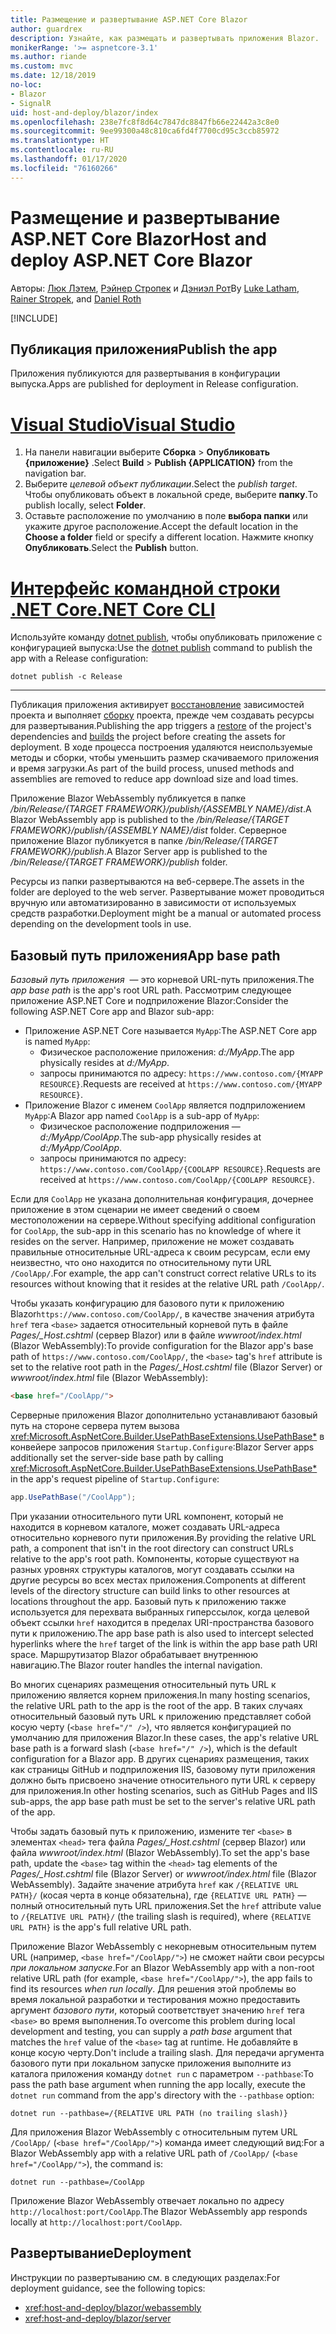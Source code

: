 ```yaml
---
title: Размещение и развертывание ASP.NET Core Blazor
author: guardrex
description: Узнайте, как размещать и развертывать приложения Blazor.
monikerRange: '>= aspnetcore-3.1'
ms.author: riande
ms.custom: mvc
ms.date: 12/18/2019
no-loc:
- Blazor
- SignalR
uid: host-and-deploy/blazor/index
ms.openlocfilehash: 238e7fc8f8d64c7847dc8847fb66e22442a3c8e0
ms.sourcegitcommit: 9ee99300a48c810ca6fd4f7700cd95c3ccb85972
ms.translationtype: HT
ms.contentlocale: ru-RU
ms.lasthandoff: 01/17/2020
ms.locfileid: "76160266"
---
```

# <a name="host-and-deploy-aspnet-core-opno-locblazor"></a><span data-ttu-id="1dda1-103">Размещение и развертывание ASP.NET Core Blazor</span><span class="sxs-lookup"><span data-stu-id="1dda1-103">Host and deploy ASP.NET Core Blazor</span></span>

<span data-ttu-id="1dda1-104">Авторы: [Люк Лэтем](https://github.com/guardrex), [Рэйнер Стропек](https://www.timecockpit.com) и [Дэниэл Рот](https://github.com/danroth27)</span><span class="sxs-lookup"><span data-stu-id="1dda1-104">By [Luke Latham](https://github.com/guardrex), [Rainer Stropek](https://www.timecockpit.com), and [Daniel Roth](https://github.com/danroth27)</span></span>

[!INCLUDE[](~/includes/blazorwasm-preview-notice.md)]

## <a name="publish-the-app"></a><span data-ttu-id="1dda1-105">Публикация приложения</span><span class="sxs-lookup"><span data-stu-id="1dda1-105">Publish the app</span></span>

<span data-ttu-id="1dda1-106">Приложения публикуются для развертывания в конфигурации выпуска.</span><span class="sxs-lookup"><span data-stu-id="1dda1-106">Apps are published for deployment in Release configuration.</span></span>

# <a name="visual-studiotabvisual-studio"></a>[<span data-ttu-id="1dda1-107">Visual Studio</span><span class="sxs-lookup"><span data-stu-id="1dda1-107">Visual Studio</span></span>](#tab/visual-studio)

1. <span data-ttu-id="1dda1-108">На панели навигации выберите **Сборка** > **Опубликовать {приложение}** .</span><span class="sxs-lookup"><span data-stu-id="1dda1-108">Select **Build** > **Publish {APPLICATION}** from the navigation bar.</span></span>
1. <span data-ttu-id="1dda1-109">Выберите *целевой объект публикации*.</span><span class="sxs-lookup"><span data-stu-id="1dda1-109">Select the *publish target*.</span></span> <span data-ttu-id="1dda1-110">Чтобы опубликовать объект в локальной среде, выберите **папку**.</span><span class="sxs-lookup"><span data-stu-id="1dda1-110">To publish locally, select **Folder**.</span></span>
1. <span data-ttu-id="1dda1-111">Оставьте расположение по умолчанию в поле **выбора папки** или укажите другое расположение.</span><span class="sxs-lookup"><span data-stu-id="1dda1-111">Accept the default location in the **Choose a folder** field or specify a different location.</span></span> <span data-ttu-id="1dda1-112">Нажмите кнопку **Опубликовать**.</span><span class="sxs-lookup"><span data-stu-id="1dda1-112">Select the **Publish** button.</span></span>

# <a name="net-core-clitabnetcore-cli"></a>[<span data-ttu-id="1dda1-113">Интерфейс командной строки .NET Core</span><span class="sxs-lookup"><span data-stu-id="1dda1-113">.NET Core CLI</span></span>](#tab/netcore-cli)

<span data-ttu-id="1dda1-114">Используйте команду [dotnet publish](/dotnet/core/tools/dotnet-publish), чтобы опубликовать приложение с конфигурацией выпуска:</span><span class="sxs-lookup"><span data-stu-id="1dda1-114">Use the [dotnet publish](/dotnet/core/tools/dotnet-publish) command to publish the app with a Release configuration:</span></span>

```dotnetcli
dotnet publish -c Release
```

---

<span data-ttu-id="1dda1-115">Публикация приложения активирует [восстановление](/dotnet/core/tools/dotnet-restore) зависимостей проекта и выполняет [сборку](/dotnet/core/tools/dotnet-build) проекта, прежде чем создавать ресурсы для развертывания.</span><span class="sxs-lookup"><span data-stu-id="1dda1-115">Publishing the app triggers a [restore](/dotnet/core/tools/dotnet-restore) of the project's dependencies and [builds](/dotnet/core/tools/dotnet-build) the project before creating the assets for deployment.</span></span> <span data-ttu-id="1dda1-116">В ходе процесса построения удаляются неиспользуемые методы и сборки, чтобы уменьшить размер скачиваемого приложения и время загрузки.</span><span class="sxs-lookup"><span data-stu-id="1dda1-116">As part of the build process, unused methods and assemblies are removed to reduce app download size and load times.</span></span>

<span data-ttu-id="1dda1-117">Приложение Blazor WebAssembly публикуется в папке */bin/Release/{TARGET FRAMEWORK}/publish/{ASSEMBLY NAME}/dist*.</span><span class="sxs-lookup"><span data-stu-id="1dda1-117">A Blazor WebAssembly app is published to the */bin/Release/{TARGET FRAMEWORK}/publish/{ASSEMBLY NAME}/dist* folder.</span></span> <span data-ttu-id="1dda1-118">Серверное приложение Blazor публикуется в папке */bin/Release/{TARGET FRAMEWORK}/publish*.</span><span class="sxs-lookup"><span data-stu-id="1dda1-118">A Blazor Server app is published to the */bin/Release/{TARGET FRAMEWORK}/publish* folder.</span></span>

<span data-ttu-id="1dda1-119">Ресурсы из папки развертываются на веб-сервере.</span><span class="sxs-lookup"><span data-stu-id="1dda1-119">The assets in the folder are deployed to the web server.</span></span> <span data-ttu-id="1dda1-120">Развертывание может проводиться вручную или автоматизированно в зависимости от используемых средств разработки.</span><span class="sxs-lookup"><span data-stu-id="1dda1-120">Deployment might be a manual or automated process depending on the development tools in use.</span></span>

## <a name="app-base-path"></a><span data-ttu-id="1dda1-121">Базовый путь приложения</span><span class="sxs-lookup"><span data-stu-id="1dda1-121">App base path</span></span>

<span data-ttu-id="1dda1-122">*Базовый путь приложения*  — это корневой URL-путь приложения.</span><span class="sxs-lookup"><span data-stu-id="1dda1-122">The *app base path* is the app's root URL path.</span></span> <span data-ttu-id="1dda1-123">Рассмотрим следующее приложение ASP.NET Core и подприложение Blazor:</span><span class="sxs-lookup"><span data-stu-id="1dda1-123">Consider the following ASP.NET Core app and Blazor sub-app:</span></span>

* <span data-ttu-id="1dda1-124">Приложение ASP.NET Core называется `MyApp`:</span><span class="sxs-lookup"><span data-stu-id="1dda1-124">The ASP.NET Core app is named `MyApp`:</span></span>
  * <span data-ttu-id="1dda1-125">Физическое расположение приложения: *d:/MyApp*.</span><span class="sxs-lookup"><span data-stu-id="1dda1-125">The app physically resides at *d:/MyApp*.</span></span>
  * <span data-ttu-id="1dda1-126">запросы принимаются по адресу: `https://www.contoso.com/{MYAPP RESOURCE}`.</span><span class="sxs-lookup"><span data-stu-id="1dda1-126">Requests are received at `https://www.contoso.com/{MYAPP RESOURCE}`.</span></span>
* <span data-ttu-id="1dda1-127">Приложение Blazor с именем `CoolApp` является подприложением `MyApp`:</span><span class="sxs-lookup"><span data-stu-id="1dda1-127">A Blazor app named `CoolApp` is a sub-app of `MyApp`:</span></span>
  * <span data-ttu-id="1dda1-128">Физическое расположение подприложения — *d:/MyApp/CoolApp*.</span><span class="sxs-lookup"><span data-stu-id="1dda1-128">The sub-app physically resides at *d:/MyApp/CoolApp*.</span></span>
  * <span data-ttu-id="1dda1-129">запросы принимаются по адресу: `https://www.contoso.com/CoolApp/{COOLAPP RESOURCE}`.</span><span class="sxs-lookup"><span data-stu-id="1dda1-129">Requests are received at `https://www.contoso.com/CoolApp/{COOLAPP RESOURCE}`.</span></span>

<span data-ttu-id="1dda1-130">Если для `CoolApp` не указана дополнительная конфигурация, дочернее приложение в этом сценарии не имеет сведений о своем местоположении на сервере.</span><span class="sxs-lookup"><span data-stu-id="1dda1-130">Without specifying additional configuration for `CoolApp`, the sub-app in this scenario has no knowledge of where it resides on the server.</span></span> <span data-ttu-id="1dda1-131">Например, приложение не может создавать правильные относительные URL-адреса к своим ресурсам, если ему неизвестно, что оно находится по относительному пути URL `/CoolApp/`.</span><span class="sxs-lookup"><span data-stu-id="1dda1-131">For example, the app can't construct correct relative URLs to its resources without knowing that it resides at the relative URL path `/CoolApp/`.</span></span>

<span data-ttu-id="1dda1-132">Чтобы указать конфигурацию для базового пути к приложению Blazor`https://www.contoso.com/CoolApp/`, в качестве значения атрибута `href` тега `<base>` задается относительный корневой путь в файле *Pages/_Host.cshtml* (сервер Blazor) или в файле *wwwroot/index.html* (Blazor WebAssembly):</span><span class="sxs-lookup"><span data-stu-id="1dda1-132">To provide configuration for the Blazor app's base path of `https://www.contoso.com/CoolApp/`, the `<base>` tag's `href` attribute is set to the relative root path in the *Pages/_Host.cshtml* file (Blazor Server) or *wwwroot/index.html* file (Blazor WebAssembly):</span></span>

```html
<base href="/CoolApp/">
```

<span data-ttu-id="1dda1-133">Серверные приложения Blazor дополнительно устанавливают базовый путь на стороне сервера путем вызова <xref:Microsoft.AspNetCore.Builder.UsePathBaseExtensions.UsePathBase*> в конвейере запросов приложения `Startup.Configure`:</span><span class="sxs-lookup"><span data-stu-id="1dda1-133">Blazor Server apps additionally set the server-side base path by calling <xref:Microsoft.AspNetCore.Builder.UsePathBaseExtensions.UsePathBase*> in the app's request pipeline of `Startup.Configure`:</span></span>

```csharp
app.UsePathBase("/CoolApp");
```

<span data-ttu-id="1dda1-134">При указании относительного пути URL компонент, который не находится в корневом каталоге, может создавать URL-адреса относительно корневого пути приложения.</span><span class="sxs-lookup"><span data-stu-id="1dda1-134">By providing the relative URL path, a component that isn't in the root directory can construct URLs relative to the app's root path.</span></span> <span data-ttu-id="1dda1-135">Компоненты, которые существуют на разных уровнях структуры каталогов, могут создавать ссылки на другие ресурсы во всех местах приложения.</span><span class="sxs-lookup"><span data-stu-id="1dda1-135">Components at different levels of the directory structure can build links to other resources at locations throughout the app.</span></span> <span data-ttu-id="1dda1-136">Базовый путь к приложению также используется для перехвата выбранных гиперссылок, когда целевой объект ссылки `href` находится в пределах URI-пространства базового пути к приложению.</span><span class="sxs-lookup"><span data-stu-id="1dda1-136">The app base path is also used to intercept selected hyperlinks where the `href` target of the link is within the app base path URI space.</span></span> <span data-ttu-id="1dda1-137">Маршрутизатор Blazor обрабатывает внутреннюю навигацию.</span><span class="sxs-lookup"><span data-stu-id="1dda1-137">The Blazor router handles the internal navigation.</span></span>

<span data-ttu-id="1dda1-138">Во многих сценариях размещения относительный путь URL к приложению является корнем приложения.</span><span class="sxs-lookup"><span data-stu-id="1dda1-138">In many hosting scenarios, the relative URL path to the app is the root of the app.</span></span> <span data-ttu-id="1dda1-139">В таких случаях относительный базовый путь URL к приложению представляет собой косую черту (`<base href="/" />`), что является конфигурацией по умолчанию для приложения Blazor.</span><span class="sxs-lookup"><span data-stu-id="1dda1-139">In these cases, the app's relative URL base path is a forward slash (`<base href="/" />`), which is the default configuration for a Blazor app.</span></span> <span data-ttu-id="1dda1-140">В других сценариях размещения, таких как страницы GitHub и подприложения IIS, базовому пути приложения должно быть присвоено значение относительного пути URL к серверу для приложения.</span><span class="sxs-lookup"><span data-stu-id="1dda1-140">In other hosting scenarios, such as GitHub Pages and IIS sub-apps, the app base path must be set to the server's relative URL path of the app.</span></span>

<span data-ttu-id="1dda1-141">Чтобы задать базовый путь к приложению, измените тег `<base>` в элементах `<head>` тега файла *Pages/_Host.cshtml* (сервер Blazor) или файла *wwwroot/index.html* (Blazor WebAssembly).</span><span class="sxs-lookup"><span data-stu-id="1dda1-141">To set the app's base path, update the `<base>` tag within the `<head>` tag elements of the *Pages/_Host.cshtml* file (Blazor Server) or *wwwroot/index.html* file (Blazor WebAssembly).</span></span> <span data-ttu-id="1dda1-142">Задайте значение атрибута `href` как `/{RELATIVE URL PATH}/` (косая черта в конце обязательна), где `{RELATIVE URL PATH}` — полный относительный путь URL приложения.</span><span class="sxs-lookup"><span data-stu-id="1dda1-142">Set the `href` attribute value to `/{RELATIVE URL PATH}/` (the trailing slash is required), where `{RELATIVE URL PATH}` is the app's full relative URL path.</span></span>

<span data-ttu-id="1dda1-143">Приложение Blazor WebAssembly с некорневым относительным путем URL (например, `<base href="/CoolApp/">`) не сможет найти свои ресурсы *при локальном запуске*.</span><span class="sxs-lookup"><span data-stu-id="1dda1-143">For an Blazor WebAssembly app with a non-root relative URL path (for example, `<base href="/CoolApp/">`), the app fails to find its resources *when run locally*.</span></span> <span data-ttu-id="1dda1-144">Для решения этой проблемы во время локальной разработки и тестирования можно предоставить аргумент *базового пути*, который соответствует значению `href` тега `<base>` во время выполнения.</span><span class="sxs-lookup"><span data-stu-id="1dda1-144">To overcome this problem during local development and testing, you can supply a *path base* argument that matches the `href` value of the `<base>` tag at runtime.</span></span> <span data-ttu-id="1dda1-145">Не добавляйте в конце косую черту.</span><span class="sxs-lookup"><span data-stu-id="1dda1-145">Don't include a trailing slash.</span></span> <span data-ttu-id="1dda1-146">Для передачи аргумента базового пути при локальном запуске приложения выполните из каталога приложения команду `dotnet run` с параметром `--pathbase`:</span><span class="sxs-lookup"><span data-stu-id="1dda1-146">To pass the path base argument when running the app locally, execute the `dotnet run` command from the app's directory with the `--pathbase` option:</span></span>

```dotnetcli
dotnet run --pathbase=/{RELATIVE URL PATH (no trailing slash)}
```

<span data-ttu-id="1dda1-147">Для приложения Blazor WebAssembly с относительным путем URL `/CoolApp/` (`<base href="/CoolApp/">`) команда имеет следующий вид:</span><span class="sxs-lookup"><span data-stu-id="1dda1-147">For a Blazor WebAssembly app with a relative URL path of `/CoolApp/` (`<base href="/CoolApp/">`), the command is:</span></span>

```dotnetcli
dotnet run --pathbase=/CoolApp
```

<span data-ttu-id="1dda1-148">Приложение Blazor WebAssembly отвечает локально по адресу `http://localhost:port/CoolApp`.</span><span class="sxs-lookup"><span data-stu-id="1dda1-148">The Blazor WebAssembly app responds locally at `http://localhost:port/CoolApp`.</span></span>

## <a name="deployment"></a><span data-ttu-id="1dda1-149">Развертывание</span><span class="sxs-lookup"><span data-stu-id="1dda1-149">Deployment</span></span>

<span data-ttu-id="1dda1-150">Инструкции по развертыванию см. в следующих разделах:</span><span class="sxs-lookup"><span data-stu-id="1dda1-150">For deployment guidance, see the following topics:</span></span>

* <xref:host-and-deploy/blazor/webassembly>
* <xref:host-and-deploy/blazor/server>
